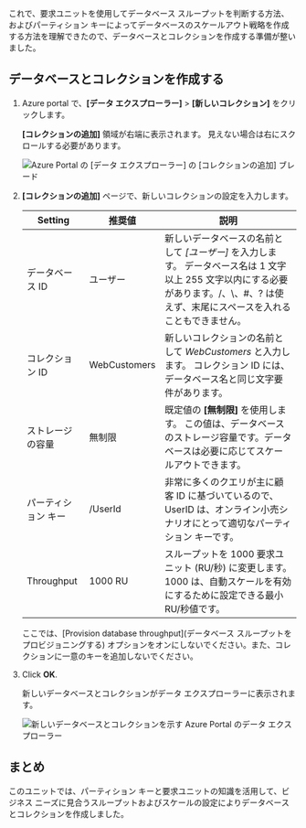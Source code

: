 これで、要求ユニットを使用してデータベース スループットを判断する方法、およびパーティション キーによってデータベースのスケールアウト戦略を作成する方法を理解できたので、データベースとコレクションを作成する準備が整いました。

## <a name="creating-your-database-and-collection"></a>データベースとコレクションを作成する

1. Azure portal で、**[データ エクスプローラー]** > **[新しいコレクション]** をクリックします。
    
    **[コレクションの追加]** 領域が右端に表示されます。 見えない場合は右にスクロールする必要があります。

    ![Azure Portal の [データ エクスプローラー] の [コレクションの追加] ブレード](../media/5-create-a-database-and-collection/azure-cosmosdb-data-explorer.png)

2. **[コレクションの追加]** ページで、新しいコレクションの設定を入力します。

    Setting|推奨値|説明
    ---|---|---
    データベース ID|ユーザー|新しいデータベースの名前として *[ユーザー]* を入力します。 データベース名は 1 文字以上 255 文字以内にする必要があります。/、\\、#、? は使えず、末尾にスペースを入れることもできません。
    コレクション ID|WebCustomers|新しいコレクションの名前として *WebCustomers* と入力します。 コレクション ID には、データベース名と同じ文字要件があります。
    ストレージの容量| 無制限 |既定値の **[無制限]** を使用します。 この値は、データベースのストレージ容量です。データベースは必要に応じてスケールアウトできます。
    パーティション キー|/UserId|非常に多くのクエリが主に顧客 ID に基づいているので、UserID は、オンライン小売シナリオにとって適切なパーティション キーです。
    Throughput|1000 RU|スループットを 1000 要求ユニット (RU/秒) に変更します。 1000 は、自動スケールを有効にするために設定できる最小 RU/秒値です。
    
    ここでは、[Provision database throughput]\(データベース スループットをプロビジョニングする\) オプションをオンにしないでください。また、コレクションに一意のキーを追加しないでください。 
    
3. Click **OK**.

    新しいデータベースとコレクションがデータ エクスプローラーに表示されます。

    ![新しいデータベースとコレクションを示す Azure Portal のデータ エクスプローラー](../media/5-create-a-database-and-collection/azure-cosmos-db-new-collection.png)

## <a name="summary"></a>まとめ

このユニットでは、パーティション キーと要求ユニットの知識を活用して、ビジネス ニーズに見合うスループットおよびスケールの設定によりデータベースとコレクションを作成しました。